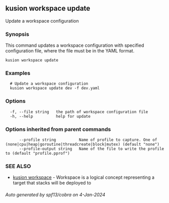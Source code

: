 ## kusion workspace update

Update a workspace configuration

### Synopsis

This command updates a workspace configuration with specified configuration file, where the file must be in the YAML format.

```
kusion workspace update
```

### Examples

```
  # Update a workspace configuration
  kusion workspace update dev -f dev.yaml
```

### Options

```
  -f, --file string   the path of workspace configuration file
  -h, --help          help for update
```

### Options inherited from parent commands

```
      --profile string          Name of profile to capture. One of (none|cpu|heap|goroutine|threadcreate|block|mutex) (default "none")
      --profile-output string   Name of the file to write the profile to (default "profile.pprof")
```

### SEE ALSO

* [kusion workspace](kusion_workspace.md)	 - Workspace is a logical concept representing a target that stacks will be deployed to

###### Auto generated by spf13/cobra on 4-Jan-2024
